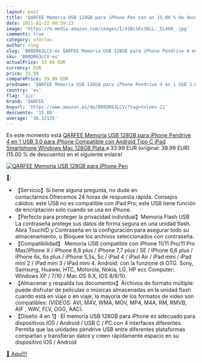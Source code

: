 ```yaml
---
layout: post
title: 'QARFEE Memoria USB 128GB para iPhone Pen con un 15.00 % de descuento'
date: 2021-02-22 00:59:23
image: 'https://m.media-amazon.com/images/I/41BcSKx30LL._SL400_.jpg'
comments: true
category: ofertas
author: ring
slug: 'B08DR63LCV-es QARFEE Memoria USB 128GB para iPhone Pendrive 4 en 1 USB...'
sku: 'B08DR63LCV-es'
actualPrice: 33.99 EUR
currency: EUR
price: 33.99
comparePrice: 39.99 EUR
prodname: 'QARFEE Memoria USB 128GB para iPhone Pendrive 4 en 1 USB 3.0 para iPhone Compatible con Android Tipo C iPad Smartphone Windows Mac  128GB  Plata '
country: 'es'
flag: '🇪🇸'
brand: 'QARFEE'
buyurl: 'https://www.amazon.es/dp/B08DR63LCV/?tag=tolees-21'
descuento: '15.00'
average: '36.12125'
---
```


En este momento está [QARFEE Memoria USB 128GB para iPhone Pendrive 4 en 1 USB 3.0 para iPhone Compatible con Android Tipo C iPad Smartphone Windows Mac  128GB  Plata ](https://www.amazon.es/dp/B08DR63LCV/?tag=tolees-21) a 33.99 EUR (original: 39.99 EUR) (15.00 %  de descuento) en el siguiente enlace!

[![QARFEE Memoria USB 128GB para iPhone Pen](https://m.media-amazon.com/images/I/41BcSKx30LL._SL400_.jpg)](https://www.amazon.es/dp/B08DR63LCV/?tag=tolees-21)

🔎:

- 【Servicio】Si tiene alguna pregunta, no dude en contactarnos.Ofrecemos 24 horas de respuesta rápida. Consejos cálidos: este USB no es compatible con iPad Pro; este USB tiene función de encriptación solo cuando se usa en iPhone.
- 【Perfecto para proteger la privacidad individual】Memoria Flash USB La contraseña protege sus datos de forma segura en una unidad flash. Abra TouchID y Contraseña en la configuración para asegurar todo su almacenamiento, o Bloquee los archivos seleccionados con contraseña.
- 【Compatibilidad】 Memoria USB compatible con iPhone 11/11 Pro/11 Pro Max/iPhone X / iPhone 8,8 plus / iPhone 7,7 plus / SE / iPhone 6,6 plus / iPhone 6s, 6s plus / iPhone 5,5s, 5c / iPad 4 / iPad Air / iPad mini / iPad mini 2 / iPad mini 3 / iPad mini 4. Android: con la funzione di OTG. Sony, Samsung, Huawei, HTC, Motorola, Nokia, LG, HP ecc Computer: Windows XP / 7/10 / Mac OS 9.X, IOS 8/9/10.
- 【Almacenar y respalda tus documentos】Archivos de formato múltiple: puede disfrutar de películas o músicas almacenadas en la unidad flash cuando está en viaje o en viaje, la mayoría de los formatos de video son compatibles: (VIDEOS: AVI, M4V, WMA, MOV, MP4, M4A, RM, RMVB, AIF , WAV, FLV, OGG, AAC).
- 【Diseño 4 en 1】 El memoria USB 128GB para iPhone es adecuado para dispositivos IOS / Android / USB C / PC con 4 interfaces diferentes. Permita que las unidades pendrive USB entre diferentes plataformas compartan y transfieran datos y creen rápidamente espacio en su dispositivo iOS / Android

[🛒 Aquí!!!](https://www.amazon.es/dp/B08DR63LCV/?tag=tolees-21)
